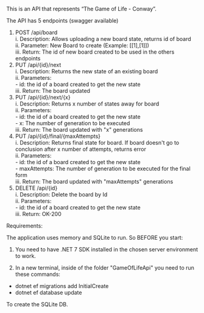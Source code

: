 This is an API that represents “The Game of Life - Conway”.

The API has 5 endpoints (swagger available)

1. POST /api/board  
    i. Description: Allows uploading a new board state, returns id of board  
    ii. Parameter: New Board to create (Example: [[1],[1]])  
    iii. Return: The id of new board created to be used in the others endpoints  
2. PUT /api/{id}/next  
    i. Description: Returns the new state of an existing board  
    ii. Parameters:  
        -    id: the id of a board created to get the new state  
    iii. Return: The board updated  
3. PUT /api/{id}/next/{x}  
    i. Description: Returns x number of states away for board  
    ii. Parameters:  
        -    id: the id of a board created to get the new state  
        -    x: The number of generation to be executed  
    iii. Return: The board updated with "x" generations  
4. PUT /api/{id}/final/{maxAttempts}  
    i. Description: Returns final state for board. If board doesn't go to conclusion after x number of attempts, returns error  
    ii. Parameters:  
        -    id: the id of a board created to get the new state  
        -    maxAttempts: The number of generation to be executed for the final form  
    iii. Return: The board updated with "maxAttempts" generations  
5. DELETE /api/{id}  
    i. Description: Delete the board by Id  
    ii. Parameters:  
        -    id: the id of a board created to get the new state  
    iii. Return: OK-200  
    
Requirements:

The application uses memory and SQLite to run. So BEFORE you start:

1. You need to have .NET 7 SDK installed in the chosen server environment to work.

2. In a new terminal, inside of the folder "GameOfLifeApi" you need to run these commands:  

 - dotnet ef migrations add InitialCreate  
 - dotnet ef database update  

To create the SQLite DB.  